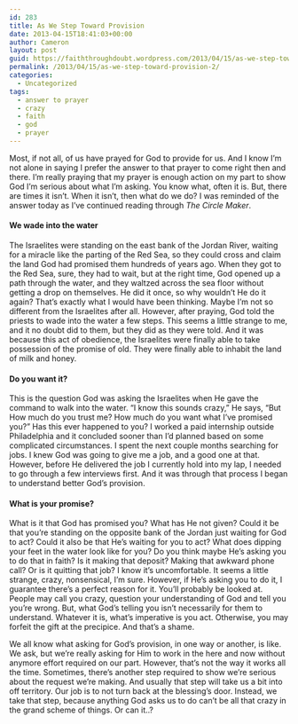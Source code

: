 ```yaml
---
id: 283
title: As We Step Toward Provision
date: 2013-04-15T18:41:03+00:00
author: Cameron
layout: post
guid: https://faiththroughdoubt.wordpress.com/2013/04/15/as-we-step-toward-provision/
permalink: /2013/04/15/as-we-step-toward-provision-2/
categories:
  - Uncategorized
tags:
  - answer to prayer
  - crazy
  - faith
  - god
  - prayer
---
```

Most, if not all, of us have prayed for God to provide for us. And I know I’m not alone in saying I prefer the answer to that prayer to come right then and there. I’m really praying that my prayer is enough action on my part to show God I’m serious about what I’m asking. You know what, often it is. But, there are times it isn’t. When it isn’t, then what do we do? I was reminded of the answer today as I’ve continued reading through _The Circle Maker_.

#### We wade into the water

The Israelites were standing on the east bank of the Jordan River, waiting for a miracle like the parting of the Red Sea, so they could cross and claim the land God had promised them hundreds of years ago. When they got to the Red Sea, sure, they had to wait, but at the right time, God opened up a path through the water, and they waltzed across the sea floor without getting a drop on themselves. He did it once, so why wouldn’t He do it again? That’s exactly what I would have been thinking. Maybe I’m not so different from the Israelites after all. However, after praying, God told the priests to wade into the water a few steps. This seems a little strange to me, and it no doubt did to them, but they did as they were told. And it was because this act of obedience, the Israelites were finally able to take possession of the promise of old. They were finally able to inhabit the land of milk and honey.

#### Do you want it?

This is the question God was asking the Israelites when He gave the command to walk into the water. “I know this sounds crazy,” He says, “But How much do you trust me? How much do you want what I’ve promised you?” Has this ever happened to you? I worked a paid internship outside Philadelphia and it concluded sooner than I’d planned based on some complicated circumstances. I spent the next couple months searching for jobs. I knew God was going to give me a job, and a good one at that. However, before He delivered the job I currently hold into my lap, I needed to go through a few interviews first. And it was through that process I began to understand better God’s provision.

#### What is your promise?

What is it that God has promised you? What has He not given? Could it be that you’re standing on the opposite bank of the Jordan just waiting for God to act? Could it also be that He’s waiting for you to act? What does dipping your feet in the water look like for you? Do you think maybe He’s asking you to do that in faith? Is it making that deposit? Making that awkward phone call? Or is it quitting that job? I know it’s uncomfortable. It seems a little strange, crazy, nonsensical, I’m sure. However, if He’s asking you to do it, I guarantee there’s a perfect reason for it. You’ll probably be looked at. People may call you crazy, question your understanding of God and tell you you’re wrong. But, what God’s telling you isn’t necessarily for them to understand. Whatever it is, what’s imperative is you act. Otherwise, you may forfeit the gift at the precipice. And that’s a shame.

We all know what asking for God’s provision, in one way or another, is like. We ask, but we’re really asking for Him to work in the here and now without anymore effort required on our part. However, that’s not the way it works all the time. Sometimes, there’s another step required to show we’re serious about the request we’re making. And usually that step will take us a bit into off territory. Our job is to not turn back at the blessing’s door. Instead, we take that step, because anything God asks us to do can’t be all that crazy in the grand scheme of things. Or can it..?